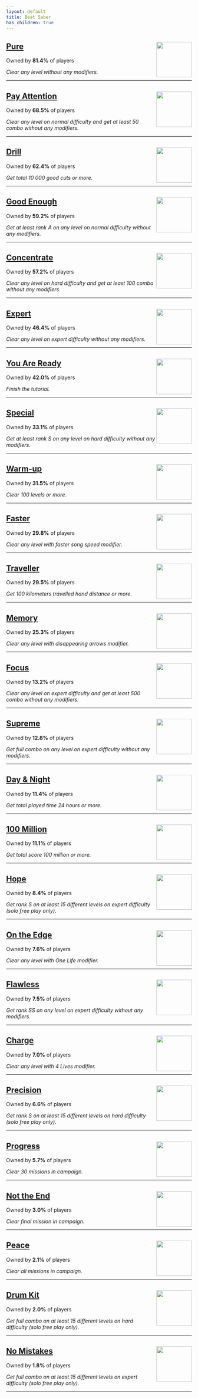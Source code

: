 ```yaml
---
layout: default
title: Beat Saber
has_children: true
---
```


## [Pure](achievements/Pure.md) <img align="right" src="https://cdn.cloudflare.steamstatic.com/steamcommunity/public/images/apps/620980/78d56dfeae84c7c73f46d844de748a2a13a841d9.jpg" width="96" height="96">

Owned by **81.4%** of players

_Clear any level without any modifiers._

---

## [Pay Attention](achievements/Pay_Attention.md) <img align="right" src="https://cdn.cloudflare.steamstatic.com/steamcommunity/public/images/apps/620980/7412a3bf9be32f8ad14949382586349b16dc77f2.jpg" width="96" height="96">

Owned by **68.5%** of players

_Clear any level on normal difficulty and get at least 50 combo without any modifiers._

---

## [Drill](achievements/Drill.md) <img align="right" src="https://cdn.cloudflare.steamstatic.com/steamcommunity/public/images/apps/620980/9a2feee562e8fa4cd306893e4a86d49dc2024faa.jpg" width="96" height="96">

Owned by **62.4%** of players

_Get total 10 000 good cuts or more._

---

## [Good Enough](achievements/Good_Enough.md) <img align="right" src="https://cdn.cloudflare.steamstatic.com/steamcommunity/public/images/apps/620980/fbc0983f37696e78b519b738979f137fa01f42a5.jpg" width="96" height="96">

Owned by **59.2%** of players

_Get at least rank A on any level on normal difficulty without any modifiers._

---

## [Concentrate](achievements/Concentrate.md) <img align="right" src="https://cdn.cloudflare.steamstatic.com/steamcommunity/public/images/apps/620980/e3507956238120eb713300d3dc2e225744779b36.jpg" width="96" height="96">

Owned by **57.2%** of players

_Clear any level on hard difficulty and get at least 100 combo without any modifiers._

---

## [Expert](achievements/Expert.md) <img align="right" src="https://cdn.cloudflare.steamstatic.com/steamcommunity/public/images/apps/620980/f3b330bcb084ea5714dcef88ef9f810c1add3ef9.jpg" width="96" height="96">

Owned by **46.4%** of players

_Clear any level on expert difficulty without any modifiers._

---

## [You Are Ready](achievements/You_Are_Ready.md) <img align="right" src="https://cdn.cloudflare.steamstatic.com/steamcommunity/public/images/apps/620980/4b4e085f651c758909de1ac66713fd0b955a5630.jpg" width="96" height="96">

Owned by **42.0%** of players

_Finish the tutorial._

---

## [Special](achievements/Special.md) <img align="right" src="https://cdn.cloudflare.steamstatic.com/steamcommunity/public/images/apps/620980/f005c82f4be0b1385a9d6e4eac84d92d5d7fd85c.jpg" width="96" height="96">

Owned by **33.1%** of players

_Get at least rank S on any level on hard difficulty without any modifiers._

---

## [Warm-up](achievements/Warm_up.md) <img align="right" src="https://cdn.cloudflare.steamstatic.com/steamcommunity/public/images/apps/620980/3b1ce488ff749ff147ba8149b21a85ef4f204711.jpg" width="96" height="96">

Owned by **31.5%** of players

_Clear 100 levels or more._

---

## [Faster](achievements/Faster.md) <img align="right" src="https://cdn.cloudflare.steamstatic.com/steamcommunity/public/images/apps/620980/a7b8aefc56f31c2797a6f89f76c8d23b3d018402.jpg" width="96" height="96">

Owned by **29.8%** of players

_Clear any level with faster song speed modifier._

---

## [Traveller](achievements/Traveller.md) <img align="right" src="https://cdn.cloudflare.steamstatic.com/steamcommunity/public/images/apps/620980/9995c1844524f51f36aff95c308f89e2d6bad7b5.jpg" width="96" height="96">

Owned by **29.5%** of players

_Get 100 kilometers travelled hand distance or more._

---

## [Memory](achievements/Memory.md) <img align="right" src="https://cdn.cloudflare.steamstatic.com/steamcommunity/public/images/apps/620980/61d16ab5d46beaf3b117b74e4ddcf0aa27dd61cc.jpg" width="96" height="96">

Owned by **25.3%** of players

_Clear any level with disappearing arrows modifier._

---

## [Focus](achievements/Focus.md) <img align="right" src="https://cdn.cloudflare.steamstatic.com/steamcommunity/public/images/apps/620980/8dc0cc3d40cb0b42c84d24bd09b15f3af14cdc21.jpg" width="96" height="96">

Owned by **13.2%** of players

_Clear any level on expert difficulty and get at least 500 combo without any modifiers._

---

## [Supreme](achievements/Supreme.md) <img align="right" src="https://cdn.cloudflare.steamstatic.com/steamcommunity/public/images/apps/620980/38393ecfa619c380fa0f90c2b8c03f9ba94474f0.jpg" width="96" height="96">

Owned by **12.8%** of players

_Get full combo on any level on expert difficulty without any modifiers._

---

## [Day & Night](achievements/Day___Night.md) <img align="right" src="https://cdn.cloudflare.steamstatic.com/steamcommunity/public/images/apps/620980/83cc09fe8c596a49684738859ec04bb172594d5a.jpg" width="96" height="96">

Owned by **11.4%** of players

_Get total played time 24 hours or more._

---

## [100 Million](achievements/100_Million.md) <img align="right" src="https://cdn.cloudflare.steamstatic.com/steamcommunity/public/images/apps/620980/cc071c3d9d6ef6584d3814b8f40c916efa86268f.jpg" width="96" height="96">

Owned by **11.1%** of players

_Get total score 100 million or more._

---

## [Hope](achievements/Hope.md) <img align="right" src="https://cdn.cloudflare.steamstatic.com/steamcommunity/public/images/apps/620980/0693e44f919c00a3d798fd4a7861a1c7f83aa44f.jpg" width="96" height="96">

Owned by **8.4%** of players

_Get rank S on at least 15 different levels on expert difficulty (solo free play only)._

---

## [On the Edge](achievements/On_the_Edge.md) <img align="right" src="https://cdn.cloudflare.steamstatic.com/steamcommunity/public/images/apps/620980/d99b3519f13c52c7f883349ee8a04ea96a3a062b.jpg" width="96" height="96">

Owned by **7.6%** of players

_Clear any level with One Life modifier._

---

## [Flawless](achievements/Flawless.md) <img align="right" src="https://cdn.cloudflare.steamstatic.com/steamcommunity/public/images/apps/620980/e11d8f04cb9f2fbd8ec79a5218fc3a407aefacd9.jpg" width="96" height="96">

Owned by **7.5%** of players

_Get rank SS on any level on expert difficulty without any modifiers._

---

## [Charge](achievements/Charge.md) <img align="right" src="https://cdn.cloudflare.steamstatic.com/steamcommunity/public/images/apps/620980/59844fa38df9782abd4478db605cc50ccdcf9c07.jpg" width="96" height="96">

Owned by **7.0%** of players

_Clear any level with 4 Lives modifier._

---

## [Precision](achievements/Precision.md) <img align="right" src="https://cdn.cloudflare.steamstatic.com/steamcommunity/public/images/apps/620980/eb4594348846e9fb52bc8ee0f94d252c8a1d1677.jpg" width="96" height="96">

Owned by **6.6%** of players

_Get rank S on at least 15 different levels on hard difficulty (solo free play only)._

---

## [Progress](achievements/Progress.md) <img align="right" src="https://cdn.cloudflare.steamstatic.com/steamcommunity/public/images/apps/620980/8a7800b32758c6857521c3bce6439bbe133d92af.jpg" width="96" height="96">

Owned by **5.7%** of players

_Clear 30 missions in campaign._

---

## [Not the End](achievements/Not_the_End.md) <img align="right" src="https://cdn.cloudflare.steamstatic.com/steamcommunity/public/images/apps/620980/bfa4d78e680ee50386e1a0dd5b87aecead55d74e.jpg" width="96" height="96">

Owned by **3.0%** of players

_Clear final mission in campaign._

---

## [Peace](achievements/Peace.md) <img align="right" src="https://cdn.cloudflare.steamstatic.com/steamcommunity/public/images/apps/620980/e55b055dd59695414bdae7e5997b096349b3c1cc.jpg" width="96" height="96">

Owned by **2.1%** of players

_Clear all missions in campaign._

---

## [Drum Kit](achievements/Drum_Kit.md) <img align="right" src="https://cdn.cloudflare.steamstatic.com/steamcommunity/public/images/apps/620980/92f2c0d8d6a634a572ea8a277abcc670651f60cb.jpg" width="96" height="96">

Owned by **2.0%** of players

_Get full combo on at least 15 different levels on hard difficulty (solo free play only)._

---

## [No Mistakes](achievements/No_Mistakes.md) <img align="right" src="https://cdn.cloudflare.steamstatic.com/steamcommunity/public/images/apps/620980/071a27bff15d1f2a87461b29b7052ca4ace32586.jpg" width="96" height="96">

Owned by **1.8%** of players

_Get full combo on at least 15 different levels on expert difficulty (solo free play only)._

---

